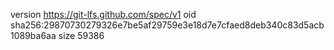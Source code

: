 version https://git-lfs.github.com/spec/v1
oid sha256:29870730279326e7be5af29759e3e18d7e7cfaed8deb340c83d5acb1089ba6aa
size 59386
